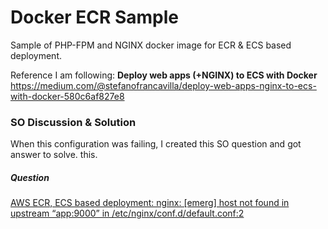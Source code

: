 # Docker ECR Sample 
Sample of PHP-FPM and NGINX docker image for ECR & ECS based deployment.

Reference I am following: 
**Deploy web apps (+NGINX) to ECS with Docker**
https://medium.com/@stefanofrancavilla/deploy-web-apps-nginx-to-ecs-with-docker-580c6af827e8

### SO Discussion & Solution
When this configuration was failing, I created this SO question and got answer to solve. this.

##### Question
[AWS ECR, ECS based deployment: nginx: [emerg] host not found in upstream “app:9000” in /etc/nginx/conf.d/default.conf:2](https://stackoverflow.com/questions/60611062/aws-ecr-ecs-based-deployment-nginx-emerg-host-not-found-in-upstream-app90)
